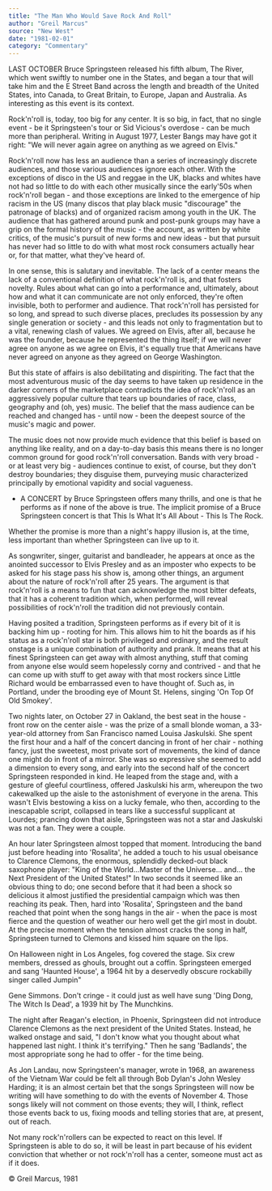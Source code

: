 ```yaml
---
title: "The Man Who Would Save Rock And Roll"
author: "Greil Marcus"
source: "New West"
date: "1981-02-01"
category: "Commentary"
---
```


LAST OCTOBER Bruce Springsteen released his fifth album, The River, which went swiftly to number one in the States, and began a tour that will take him and the E Street Band across the length and breadth of the United States, into Canada, to Great Britain, to Europe, Japan and Australia. As interesting as this event is its context.

Rock'n'roll is, today, too big for any center. It is so big, in fact, that no single event - be it Springsteen's tour or Sid Vicious's overdose - can be much more than peripheral. Writing in August 1977, Lester Bangs may have got it right: "We will never again agree on anything as we agreed on Elvis."

Rock'n'roll now has less an audience than a series of increasingly discrete audiences, and those various audiences ignore each other. With the exceptions of disco in the US and reggae in the UK, blacks and whites have not had so little to do with each other musically since the early'50s when rock'n'roll began - and those exceptions are linked to the emergence of hip racism in the US (many discos that play black music "discourage" the patronage of blacks) and of organized racism among youth in the UK. The audience that has gathered around punk and post-punk groups may have a grip on the formal history of the music - the account, as written by white critics, of the music's pursuit of new forms and new ideas - but that pursuit has never had so little to do with what most rock consumers actually hear or, for that matter, what they've heard of.

In one sense, this is salutary and inevitable. The lack of a center means the lack of a conventional definition of what rock'n'roll is, and that fosters novelty. Rules about what can go into a performance and, ultimately, about how and what it can communicate are not only enforced, they're often invisible, both to performer and audience. That rock'n'roll has persisted for so long, and spread to such diverse places, precludes its possession by any single generation or society - and this leads not only to fragmentation but to a vital, renewing clash of values. We agreed on Elvis, after all, because he was the founder, because he represented the thing itself; if we will never agree on anyone as we agree on Elvis, it's equally true that Americans have never agreed on anyone as they agreed on George Washington.

But this state of affairs is also debilitating and dispiriting. The fact that the most adventurous music of the day seems to have taken up residence in the darker corners of the marketplace contradicts the idea of rock'n'roll as an aggressively popular culture that tears up boundaries of race, class, geography and (oh, yes) music. The belief that the mass audience can be reached and changed has - until now - been the deepest source of the music's magic and power.

The music does not now provide much evidence that this belief is based on anything like reality, and on a day-to-day basis this means there is no longer common ground for good rock'n'roll conversation. Bands with very broad - or at least very big - audiences continue to exist, of course, but they don't destroy boundaries; they disguise them, purveying music characterized principally by emotional vapidity and social vagueness.

- A CONCERT by Bruce Springsteen offers many thrills, and one is that he performs as if none of the above is true. The implicit promise of a Bruce Springsteen concert is that This Is What It's All About - This Is The Rock.

Whether the promise is more than a night's happy illusion is, at the time, less important than whether Springsteen can live up to it.

As songwriter, singer, guitarist and bandleader, he appears at once as the anointed successor to Elvis Presley and as an imposter who expects to be asked for his stage pass his show is, among other things, an argument about the nature of rock'n'roll after 25 years. The argument is that rock'n'roll is a means to fun that can acknowledge the most bitter defeats, that it has a coherent tradition which, when performed, will reveal possibilities of rock'n'roll the tradition did not previously contain.

Having posited a tradition, Springsteen performs as if every bit of it is backing him up - rooting for him. This allows him to hit the boards as if his status as a rock'n'roll star is both privileged and ordinary, and the result onstage is a unique combination of authority and prank. It means that at his finest Springsteen can get away with almost anything, stuff that coming from anyone else would seem hopelessly corny and contrived - and that he can come up with stuff to get away with that most rockers since Little Richard would be embarrassed even to have thought of. Such as, in Portland, under the brooding eye of Mount St. Helens, singing 'On Top Of Old Smokey'.

Two nights later, on October 27 in Oakland, the best seat in the house - front row on the center aisle - was the prize of a small blonde woman, a 33-year-old attorney from San Francisco named Louisa Jaskulski. She spent the first hour and a half of the concert dancing in front of her chair - nothing fancy, just the sweetest, most private sort of movements, the kind of dance one might do in front of a mirror. She was so expressive she seemed to add a dimension to every song, and early into the second half of the concert Springsteen responded in kind. He leaped from the stage and, with a gesture of gleeful courtliness, offered Jaskulski his arm, whereupon the two cakewalked up the aisle to the astonishment of everyone in the arena. This wasn't Elvis bestowing a kiss on a lucky female, who then, according to the inescapable script, collapsed in tears like a successful supplicant at Lourdes; prancing down that aisle, Springsteen was not a star and Jaskulski was not a fan. They were a couple.

An hour later Springsteen almost topped that moment. Introducing the band just before heading into 'Rosalita', he added a touch to his usual obeisance to Clarence Clemons, the enormous, splendidly decked-out black saxophone player: "King of the World...Master of the Universe... and... the Next President of the United States!" In two seconds it seemed like an obvious thing to do; one second before that it had been a shock so delicious it almost justified the presidential campaign which was then reaching its peak. Then, hard into 'Rosalita', Springsteen and the band reached that point when the song hangs in the air - when the pace is most fierce and the question of weather our hero well get the girl most in doubt. At the precise moment when the tension almost cracks the song in half, Springsteen turned to Clemons and kissed him square on the lips.

On Halloween night in Los Angeles, fog covered the stage. Six crew members, dressed as ghouls, brought out a coffin. Springsteen emerged and sang 'Haunted House', a 1964 hit by a deservedly obscure rockabilly singer called Jumpin"

Gene Simmons. Don't cringe - it could just as well have sung 'Ding Dong, The Witch Is Dead', a 1939 hit by The Munchkins.

The night after Reagan's election, in Phoenix, Springsteen did not introduce Clarence Clemons as the next president of the United States. Instead, he walked onstage and said, "I don't know what you thought about what happened last night. I think it's terrifying." Then he sang 'Badlands', the most appropriate song he had to offer - for the time being.

As Jon Landau, now Springsteen's manager, wrote in 1968, an awareness of the Vietnam War could be felt all through Bob Dylan's John Wesley Harding; it is an almost certain bet that the songs Springsteen will now be writing will have something to do with the events of November 4. Those songs likely will not comment on those events; they will, I think, reflect those events back to us, fixing moods and telling stories that are, at present, out of reach.

Not many rock'n'rollers can be expected to react on this level. If Springsteen is able to do so, it will be least in part because of his evident conviction that whether or not rock'n'roll has a center, someone must act as if it does.

© Greil Marcus, 1981